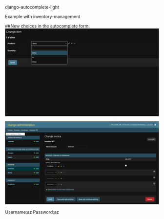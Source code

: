  django-autocomplete-light
 
  Example with inventory-management 
  
  
  ##New choices in the autocomplete form:
![Example Image](Capture%20d’écran%202023-06-02%20à%2017.53.56.png)


![Example Image](Capture%20d’écran%202023-06-02%20à%2017.54.07.png)



Username:az
Password:az
